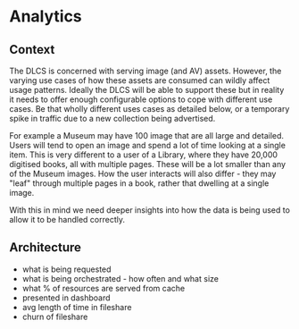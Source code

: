 # Analytics

## Context

The DLCS is concerned with serving image (and AV) assets. However, the varying use cases of how these assets are consumed can wildly affect usage patterns. Ideally the DLCS will be able to support these but in reality it needs to offer enough configurable options to cope with different use cases. Be that wholly different uses cases as detailed below, or a temporary spike in traffic due to a new collection being advertised.

For example a Museum may have 100 image that are all large and detailed. Users will tend to open an image and spend a lot of time looking at a single item. This is very different to a user of a Library, where they have 20,000 digitised books, all with multiple pages. These will be a lot smaller than any of the Museum images. How the user interacts will also differ - they may "leaf" through multiple pages in a book, rather that dwelling at a single image.

With this in mind we need deeper insights into how the data is being used to allow it to be handled correctly.

## Architecture

- what is being requested
- what is being orchestrated - how often and what size
- what % of resources are served from cache
- presented in dashboard
- avg length of time in fileshare
- churn of fileshare